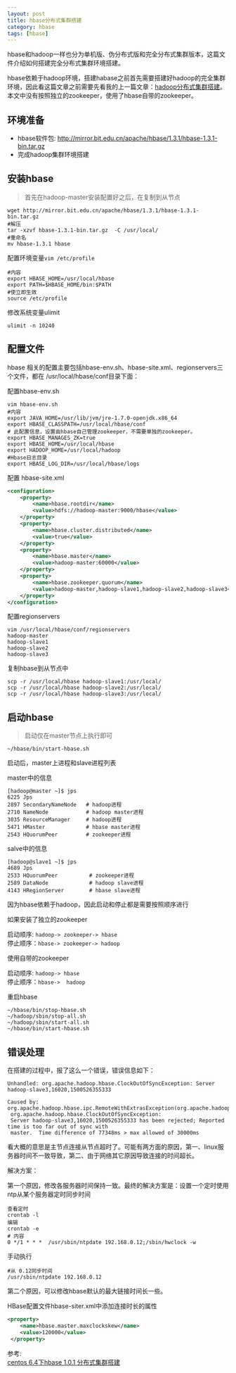 ```yaml
---
layout: post
title: hbase分布式集群搭建
category: hbase
tags: [hbase]
---
```


hbase和hadoop一样也分为单机版、伪分布式版和完全分布式集群版本，这篇文件介绍如何搭建完全分布式集群环境搭建。

hbase依赖于hadoop环境，搭建habase之前首先需要搭建好hadoop的完全集群环境，因此看这篇文章之前需要先看我的上一篇文章：[hadoop分布式集群搭建](http://io.dbbaxbb.cn/hadoop/2017/07/24/hadoop-cluster-setup.html)。本文中没有按照独立的zookeeper，使用了hbase自带的zookeeper。

## 环境准备

- hbase软件包: http://mirror.bit.edu.cn/apache/hbase/1.3.1/hbase-1.3.1-bin.tar.gz  
- 完成hadoop集群环境搭建

## 安装hbase

> 首先在hadoop-master安装配置好之后，在复制到从节点

``` shell 
wget http://mirror.bit.edu.cn/apache/hbase/1.3.1/hbase-1.3.1-bin.tar.gz
#解压
tar -xzvf hbase-1.3.1-bin.tar.gz  -C /usr/local/
#重命名 
mv hbase-1.3.1 hbase
```

配置环境变量```vim /etc/profile```

``` shell 
#内容
export HBASE_HOME=/usr/local/hbase
export PATH=$HBASE_HOME/bin:$PATH
#使立即生效
source /etc/profile
```

修改系统变量ulimit

``` shell 
ulimit -n 10240
```

## 配置文件

hbase 相关的配置主要包括hbase-env.sh、hbase-site.xml、regionservers三个文件，都在 /usr/local/hbase/conf目录下面：

配置hbase-env.sh

``` shell 
vim hbase-env.sh
#内容
export JAVA_HOME=/usr/lib/jvm/jre-1.7.0-openjdk.x86_64
export HBASE_CLASSPATH=/usr/local/hbase/conf
# 此配置信息，设置由hbase自己管理zookeeper，不需要单独的zookeeper。
export HBASE_MANAGES_ZK=true
export HBASE_HOME=/usr/local/hbase
export HADOOP_HOME=/usr/local/hadoop
#Hbase日志目录
export HBASE_LOG_DIR=/usr/local/hbase/logs
```

配置 hbase-site.xml

``` xml 
<configuration>
	<property>
		<name>hbase.rootdir</name>
		<value>hdfs://hadoop-master:9000/hbase</value>
	</property>
	<property>
		<name>hbase.cluster.distributed</name>
		<value>true</value>
	</property>
	<property>
		<name>hbase.master</name>
		<value>hadoop-master:60000</value>
	</property>
	<property>
		<name>hbase.zookeeper.quorum</name>
		<value>hadoop-master,hadoop-slave1,hadoop-slave2,hadoop-slave3</value>
	</property>
</configuration>
```

配置regionservers

``` shell 
vim /usr/local/hbase/conf/regionservers
hadoop-master
hadoop-slave1
hadoop-slave2
hadoop-slave3
```

复制hbase到从节点中

``` shell 
scp -r /usr/local/hbase hadoop-slave1:/usr/local/
scp -r /usr/local/hbase hadoop-slave2:/usr/local/
scp -r /usr/local/hbase hadoop-slave3:/usr/local/
```

## 启动hbase

> 启动仅在master节点上执行即可

``` shell 
~/hbase/bin/start-hbase.sh
```

启动后，master上进程和slave进程列表

master中的信息

``` shell 
[hadoop@master ~]$ jps
6225 Jps
2897 SecondaryNameNode   # hadoop进程
2710 NameNode            # hadoop master进程
3035 ResourceManager     # hadoop进程
5471 HMaster             # hbase master进程
2543 HQuorumPeer         # zookeeper进程
```

salve中的信息

``` shell 
[hadoop@slave1 ~]$ jps
4689 Jps
2533 HQuorumPeer          # zookeeper进程
2589 DataNode             # hadoop slave进程
4143 HRegionServer        # hbase slave进程
```

因为hbase依赖于hadoop，因此启动和停止都是需要按照顺序进行

如果安装了独立的zookeeper

启动顺序: ```hadoop-> zookeeper-> hbase```  
停止顺序：```hbase-> zookeeper-> hadoop```

使用自带的zookeeper

启动顺序: ```hadoop-> hbase```  
停止顺序：```hbase->  hadoop```


重启hbase

``` shell
~/hbase/bin/stop-hbase.sh
~/hadoop/sbin/stop-all.sh
~/hadoop/sbin/start-all.sh
~/hbase/bin/start-hbase.sh
```

## 错误处理

在搭建的过程中，报了这么一个错误，错误信息如下：

``` shell
Unhandled: org.apache.hadoop.hbase.ClockOutOfSyncException: Server hadoop-slave3,16020,1500526355333

Caused by: org.apache.hadoop.hbase.ipc.RemoteWithExtrasException(org.apache.hadoop.hbase.ClockOutOfSyncException):   
 org.apache.hadoop.hbase.ClockOutOfSyncException:       
 Server hadoop-slave3,16020,1500526355333 has been rejected; Reported time is too far out of sync with  
 master.  Time difference of 77348ms > max allowed of 30000ms
```

看大概的意思是主节点连接从节点超时了。可能有两方面的原因，第一、linux服务器时间不一致导致，第二、由于网络其它原因导致连接的时间超长。

解决方案：

第一个原因，修改各服务器时间保持一致。最终的解决方案是：设置一个定时使用ntp从某个服务器定时同步时间

``` shell
查看定时 
crontab -l
编辑
crontab -e 
# 内容
0 */1 * * *  /usr/sbin/ntpdate 192.168.0.12;/sbin/hwclock -w
```

手动执行

``` shell
#从 0.12同步时间
/usr/sbin/ntpdate 192.168.0.12
```

第二个原因，可以修改hbase默认的最大链接时间长一些。

HBase配置文件hbase-siter.xml中添加连接时长的属性

``` xml 
<property>
    <name>hbase.master.maxclockskew</name>
    <value>120000</value>
 </property>
```

参考:  
[centos 6.4下hbase 1.0.1 分布式集群搭建](http://www.ixirong.com/2015/05/25/how-to-install-hbase-cluster/)
